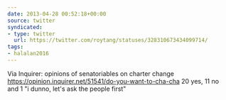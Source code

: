 ```yaml
---
date: 2013-04-28 00:52:18+00:00
source: twitter
syndicated:
- type: twitter
  url: https://twitter.com/roytang/statuses/328310673434099714/
tags: 
- halalan2016
---
```


Via Inquirer: opinions of senatoriables on charter change https://opinion.inquirer.net/51541/do-you-want-to-cha-cha 20 yes, 11 no and 1 "i dunno, let's ask the people first"